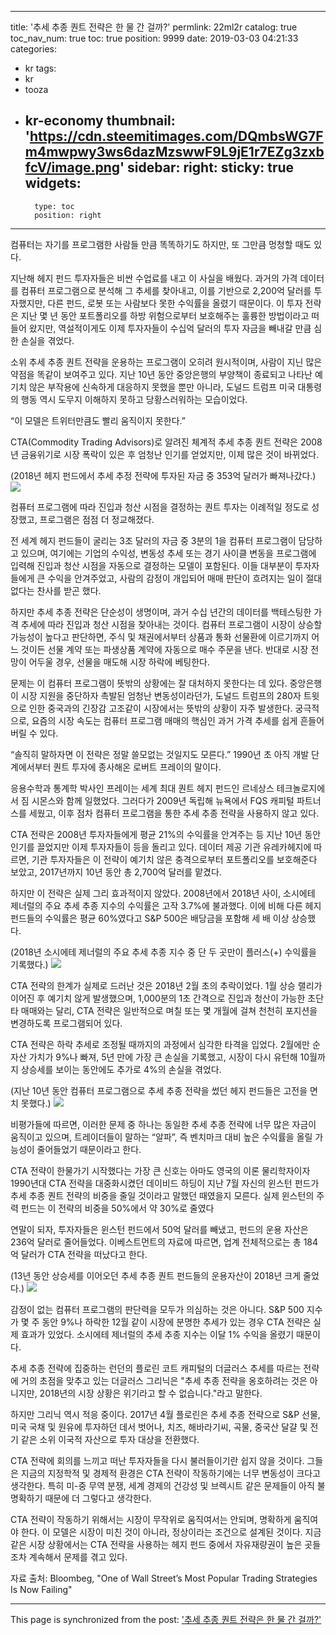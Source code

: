 
---
title: '추세 추종 퀀트 전략은 한 물 간 걸까?'
permlink: 22ml2r
catalog: true
toc_nav_num: true
toc: true
position: 9999
date: 2019-03-03 04:21:33
categories:
- kr
tags:
- kr
- tooza
- kr-economy
thumbnail: 'https://cdn.steemitimages.com/DQmbsWG7Fm4mwpwy3ws6dazMzswwF9L9jE1r7EZg3zxbfcV/image.png'
sidebar:
    right:
        sticky: true
widgets:
    -
        type: toc
        position: right
---


컴퓨터는 자기를 프로그램한 사람들 만큼 똑똑하기도 하지만, 또 그만큼 멍청할 때도 있다. 

 지난해 헤지 펀드 투자자들은 비싼 수업료를 내고 이 사실을 배웠다. 과거의 가격 데이터를 컴퓨터 프로그램으로 분석해 그 추세를 찾아내고, 이를 기반으로 2,200억 달러를 투자했지만, 다른 펀드, 로봇 또는 사람보다 못한 수익률을 올렸기 때문이다. 이 투자 전략은 지난 몇 년 동안 포트폴리오를 하방 위험으로부터 보호해주는 훌륭한 방법이라고 떠들어 왔지만, 역설적이게도 이제 투자자들이 수십억 달러의 투자 자금을 빼내갈 만큼 심한 손실을 겪었다. 

소위 추세 추종 퀀트 전략을 운용하는 프로그램이 오히려 원시적이며, 사람이 지닌 많은 약점을 똑같이 보여주고 있다. 지난 10년 동안 중앙은행의 부양책이 종료되고 나타난 예기치 않은 부작용에 신속하게 대응하지 못했을 뿐만 아니라, 도널드 트럼프 미국 대통령의 행동 역시 도무지 이해하지 못하고 당황스러워하는 모습이었다.

“이 모델은 트위터만큼도 빨리 움직이지 못한다.”

CTA(Commodity Trading Advisors)로 알려진 체계적 추세 추종 퀀트 전략은 2008년 금융위기로 시장 폭락이 있은 후 엄청난 인기를 얻었지만, 이제 많은 것이 바뀌었다.

(2018년 헤지 펀드에서 추세 추정 전략에 투자된 자금 중 353억 달러가 빠져나갔다.)
![](https://cdn.steemitimages.com/DQmbsWG7Fm4mwpwy3ws6dazMzswwF9L9jE1r7EZg3zxbfcV/image.png)

컴퓨터 프로그램에 따라 진입과 청산 시점을 결정하는 퀀트 투자는 이례적일 정도로 성장했고, 프로그램은 점점 더 정교해졌다. 

전 세계 헤지 펀드들이 굴리는 3조 달러의 자금 중 3분의 1을 컴퓨터 프로그램이 담당하고 있으며, 여기에는 기업의 수익성, 변동성 추세 또는 경기 사이클 변동을 프로그램에 입력해 진입과 청산 시점을 자동으로 결정하는 모델이 포함된다. 이들 대부분이 투자자들에게 큰 수익을 안겨주었고, 사람의 감정이 개입되어 매매 판단이 흐려지는 일이 절대 없다는 찬사를 받곤 했다. 

하지만 추세 추종 전략은 단순성이 생명이며, 과거 수십 년간의 데이터를 백테스팅한 가격 추세에 따라 진입과 청산 시점을 찾아내는 것이다. 컴퓨터 프로그램이 시장이 상승할 가능성이 높다고 판단하면, 주식 및 채권에서부터 상품과 통화 선물환에 이르기까지 어느 것이든 선물 계약 또는 파생상품 계약에 자동으로 매수 주문을 낸다. 반대로 시장 전망이 어두울 경우, 선물을 매도해 시장 하락에 베팅한다. 

문제는 이 컴퓨터 프로그램이 뜻밖의 상황에는 잘 대처하지 못한다는 데 있다. 중앙은행이 시장 지원을 중단하자 촉발된 엄청난 변동성이라던가, 도널드 트럼프의 280자 트윗으로 인한 중국과의 긴장감 고조같이 시장에서는 뜻밖의 상황이 자주 발생한다. 궁극적으로, 요즘의 시장 속도는 컴퓨터 프로그램 매매의 핵심인 과거 가격 추세를 쉽게 흔들어버릴 수 있다.

“솔직히 말하자면 이 전략은 정말 쓸모없는 것일지도 모른다.” 1990년 초 아직 개발 단계에서부터 퀀트 투자에 종사해온 로버트 프레이의 말이다. 

응용수학과 통계학 박사인 프레이는 세계 최대 퀀트 헤지 펀드인 르네상스 테크놀로지에서 짐 시몬스와 함께 일했었다. 그러다가 2009년 독립해 뉴욕에서 FQS 캐피털 파트너스를 세웠고, 이후 점차 컴퓨터 프로그램을 통한 추세 추종 전략을 사용하지 않고 있다. 

CTA 전략은 2008년 투자자들에게 평균 21%의 수익률을 안겨주는 등 지난 10년 동안 인기를 끌었지만 이제 투자자들이 등을 돌리고 있다. 데이터 제공 기관 유레카헤지에 따르면, 기관 투자자들은 이 전략이 예기치 않은 충격으로부터 포트폴리오를 보호해준다 보았고, 2017년까지 10년 동안 총 2,700억 달러를 맡겼다. 

하지만 이 전략은 실제 그리 효과적이지 않았다. 2008년에서 2018년 사이, 소시에테 제너럴의 주요 추세 추종 지수의 수익률은 고작 3.7%에 불과했다. 이에 비해 다른 헤지 펀드들의 수익률은 평균 60%였다고 S&P 500은 배당금을 포함해 세 배 이상 상승했다.

(2018년 소시에테 제너럴의 주요 추세 추종 지수 중 단 두 곳만이 플러스(+) 수익률을 기록했다.)
![](https://cdn.steemitimages.com/DQmfFVxv4sJ2TsqYvhc4B9wz61ZUpoiiVuQ5LcnuNTbgPcG/image.png)

CTA 전략의 한계가 실제로 드러난 것은 2018년 2월 초의 추락이었다. 1월 상승 랠리가 이어진 후 예기치 않게 발생했으며, 1,000분의 1초 간격으로 진입과 청산이 가능한 초단타 매매와는 달리, CTA 전략은 일반적으로 며칠 또는 몇 개월에 걸쳐 천천히 포지션을 변경하도록 프로그램되어 있다. 

CTA 전략은 하락 추세로 조정될 때까지의 과정에서 심각한 타격을 입었다. 2월에만 순 자산 가치가 9%나 빠져, 5년 만에 가장 큰 손실을 기록했고, 시장이 다시 유턴해 10월까지 상승세를 보이는 동안에도 추가로 4%의 손실을 겪었다. 

(지난 10년 동안 컴퓨터 프로그램으로 추세 추종 전략을 썼던 헤지 펀드들은 고전을 면치 못했다.)
![](https://cdn.steemitimages.com/DQmPMfs4WsDB4vFDcEvQN6Ue7SgNqMUqYUgDkksyxjx6hT2/image.png)
 
비평가들에 따르면, 이러한 문제 중 하나는 동일한 추세 추종 전략에 너무 많은 자금이 움직이고 있으며, 트레이더들이 말하는 “알파”, 즉 벤치마크 대비 높은 수익률을 올릴 가능성이 줄어들었기 때문이라고 한다. 

CTA 전략이 한물가기 시작했다는 가장 큰 신호는 아마도 영국의 이론 물리학자이자 1990년대 CTA 전략을 대중화시켰던 데이비드 하딩이 지난 7월 자신의 윈스턴 펀드가 추세 추종 퀀트 전략의 비중을 줄일 것이라고 말했던 때였을지 모른다. 실제 윈스턴의 주력 펀드는 이 전략의 비중을 50%에서 약 30%로 줄였다

연말이 되자, 투자자들은 윈스턴 펀드에서 50억 달러를 빼냈고, 펀드의 운용 자산은 236억 달러로 줄어들었다. 이베스트먼트의 자료에 따르면, 업계 전체적으로는 총 184억 달러가 CTA 전략을 떠났다고 한다.

(13년 동안 상승세를 이어오던 추세 추종 퀀트 펀드들의 운용자산이 2018년 크게 줄었다.)
![](https://cdn.steemitimages.com/DQmRcKs7V3mgTEhiPFq7oxeEWSHeFjPVbS5RT917WBTFyok/image.png)

감정이 없는 컴퓨터 프로그램의 판단력을 모두가 의심하는 것은 아니다. S&P 500 지수가 몇 주 동안 9%나 하락한 12월 같이 시장에 분명한 추세가 있는 경우 CTA 전략은 실제 효과가 있었다. 소시에테 제너럴의 추세 추종 지수는 이달 1% 수익을 올렸기 때문이다. 

추세 추종 전략에 집중하는 런던의 플로린 코트 캐피털의 더글러스 추세를 따르는 전략에 거의 초점을 맞추고 있는 더글러스 그리닉은 "추세 추종 전략을 옹호하려는 것은 아니지만, 2018년의 시장 상황은 위기라고 할 수 없습니다."라고 말한다.

하지만 그리닉 역시 적응 중이다. 2017년 4월 플로린은 추세 추종 전략으로 S&P 선물, 미국 국채 및 원유에 투자하던 데서 벗어나, 치즈, 해바라기씨, 곡물, 중국산 달걀 및 전기 같은 소위 이국적 자산으로 투자 대상을 전환했다. 

CTA 전략에 회의를 느끼고 떠난 투자자들을 다시 불러들이기란 쉽지 않을 것이다. 그들은 지금의 지정학적 및 경제적 환경은 CTA 전략이 작동하기에는 너무 변동성이 크다고 생각한다. 특히 미-중 무역 분쟁, 세계 경제의 건강성 및 브렉시트 같은 문제들이 아직 불명확하기 때문에 더 그렇다고 생각한다. 

CTA 전략이 작동하기 위해서는 시장이 무작위로 움직여서는 안되며, 명확하게 움직여야 한다. 이 모델은 시장이 미친 것이 아니라, 정상이라는 조건으로 설계된 것이다. 지금 같은 시장 상황에서는 CTA 전략을 사용하는 헤지 펀드 중에서 자유재량권이 높은 곳들조차 계속해서 문제를 겪고 있다. 

자료 출처: Bloombeg, "One of Wall Street’s Most Popular Trading Strategies Is Now Failing"

- - -

This page is synchronized from the post: ['추세 추종 퀀트 전략은 한 물 간 걸까?'](https://steemit.com/@pius.pius/22ml2r)

